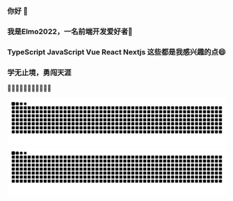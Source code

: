 ### 你好 👋
### 我是Elmo2022，一名前端开发爱好者🌱
###  TypeScript  JavaScript  Vue  React  Nextjs  这些都是我感兴趣的点😄
### 学无止境，勇闯天涯
🌸🌾🌿🌹🌱🍃🌻💐🌷💮🌺
<!-- [![Elmo2022's GitHub | Languages Over Time](https://stats.quine.sh/Elmo2022/languages-over-time?theme=light)](https://quine.sh?utm_source=widgets&utm_campaign=Elmo2022) -->

<!--
**Elmo2022/Elmo2022** is a ✨ _special_ ✨ repository because its `README.md` (this file) appears on your GitHub profile.

Here are some ideas to get you started:

- 🔭 I’m currently working on ...
- 🌱 I’m currently learning ...
- 👯 I’m looking to collaborate on ...
- 🤔 I’m looking for help with ...
- 💬 Ask me about ...
- 📫 How to reach me: ...
- 😄 Pronouns: ...
- ⚡ Fun fact: ...
-->
![暗色](https://raw.githubusercontent.com/Elmo2022/Elmo2022/output/github-contribution-grid-snake-dark.svg)
![亮色](https://raw.githubusercontent.com/Elmo2022/Elmo2022/output/github-contribution-grid-snake.svg)
